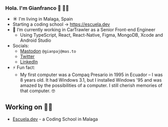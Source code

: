 ### Hola. I'm Gianfranco 👋 👩‍🌾

<!-- [![Contact me on Codementor to get live 1:1 coding help](https://www.codementor.io/m-badges/gianpaj/find-me-on-cm-b.svg)](https://www.codementor.io/@gianpaj?refer=badge) -->

- ☀️ I'm living in Malaga, Spain
- Starting a coding school -> <https://escuela.dev>
- 🔭 I’m currently working in CarTrawler as a Senior Front-end Engineer
  - Using TypeScript, React, React-Native, Figma, MongoDB, Xcode and Android Studio
- Socials:
  - [Mastodon](https://mas.to/@gianpaj) `@gianpaj@mas.to`
  - [Twitter](https://twitter.com/gianpaj)
  - [LinkedIn](https://linkedin.com/in/gianpaj)
- ⚡ Fun fact:
  - My first computer was a Compaq Presario in 1995 in Ecuador – I was 8 years old. It had Windows 3.1, but I installed Windows '95 and was amazed by the possibilities of a computer. I still cherish memories of that computer. 🤓

## Working on 👨‍💻

- [Escuela.dev](https://escuela.dev/) - a Coding School in Malaga
